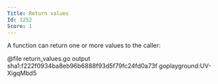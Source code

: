 ```yaml
---
Title: Return values
Id: 1252
Score: 1
---
```

A function can return one or more values to the caller:

@file return_values.go output sha1:f222f0934ba8eb96b6888f93d5f79fc24fd0a73f goplayground:UV-XigqMbd5
